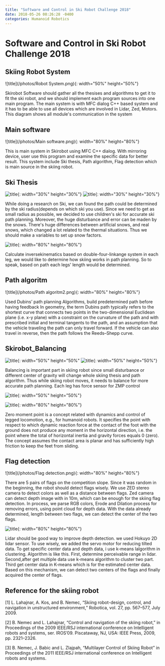 ```yaml
---
title: "Software and Control in Ski Robot Challenge 2018"
date: 2018-05-26 08:26:28 -0400
categories: Humanoid Robotics
---
```


# Software and Control in Ski Robot Challenge 2018
## Skiing Robot System
![title](/photos/Robot System.png){: width="50%" height="50%"}

Skirobot Software should gather all the thesises and algorithms to get it to fit the ski robot, and we should implement each program sources into one main program. The main system is with MFC dialog C++ based system and it has to be able to use all devices which are involved in Lidar, Zed, Motors. This diagram shows all module's communication in the system


## Main software
![title](/photos/Main software.png){: width="80%" height="80%"}

This is main system in Skirobot using MFC C++ dialog. With mirroring device, user use this program and examine the specific data for better result. This system include Ski thesis, Path algorithm, Flag detection which is main source in the skiing robot.


## Ski Thesis
![title](/photos/Skirobot_thesis.png){: width="30%" height="30%"} ![title](/photos/Skirobot_snowthesis.png){: width="30%" height="30%"}

While doing a research on Ski, we can found the path could be determined by the ski radius(depends on which ski you use). Since we need to get as small radius as possible, we decided to use children's ski for accurate ski path planning. Moreover, the huge disturbance and error can be maden by the snows. There's huge differences between artificial snows, and real snows, which changed a lot related to the thermal situations. Thus we should make a variables to set up snow factors.


![title](/photos/ski_inversekinematics.png){: width="80%" height="80%"}

Calculate inversekinematics based on double-four-linkange system in each leg, we would like to determine how skiing works in path planning. So to speak, based on path each legs' length would be determined.


## Path algoritm
![title](/photos/Path algoritm2.png){: width="80%" height="80%"}

Used Dubins’ path planning Algorithms, build predetermined path before having feedback
In geometry, the term Dubins path typically refers to the shortest curve that connects two points in the two-dimensional Euclidean plane (i.e. x-y plane) with a constraint on the curvature of the path and with prescribed initial and terminal tangents to the path, and an assumption that the vehicle traveling the path can only travel forward. If the vehicle can also travel in reverse, then the path follows the Reeds–Shepp curve.


## Skirobot_Balancing
![title](/photos/Skirobot_Loadcell.png){: width="50%" height="50%" ![title](/photos/Skirobot_zmp.png){: width="50%" height="50%"}

Balancing is important part in skiing robot since small disturbance or different center of gravity will change whole skiing thesis and path algorithm. Thus while skiing robot moves, it needs to balance for more accurate path planning. Each leg has force sensor for ZMP control

![title](/photos/Skirobot_pendulum2.png){: width="50%" height="50%"} 

![title](/photos/Skirobot_control.png){: width="80%" height="80%"}

Zero moment point is a concept related with dynamics and control of legged locomotion, e.g., for humanoid robots. It specifies the point with respect to which dynamic reaction force at the contact of the foot with the ground does not produce any moment in the horizontal direction, i.e. the point where the total of horizontal inertia and gravity forces equals 0 (zero). The concept assumes the contact area is planar and has sufficiently high friction to keep the feet from sliding.



## Flag detection
![title](/photos/Flag detection.png){: width="80%" height="80%"}

There are 5 pairs of flags on the competition slope. Since it was random in the beginning, the robot should detect flags wisely. We use ZED stereo camera to detect colors as well as a distance between flags. Zed camera can detect depth image with in 10m, which can be enough for the skiing flag detection. In process, we parse RGB colors, Erode and Dilation process for removing errors, using point cloud for depth data. With the data already determined, length between two flags, we can detect the center of the two flags. 



![title](/photos/Lidar.png){: width="80%" height="80%"}

Lidar should be good way to improve depth detection. we used Hokuyo 2D lidar sensor. To use wisely, we added the servo motor for reducing tilted data. To get specific center data and depth data, i use k-means lalgorithm in clustering. Algorithm is like this. First, determine perceivable range in lidar. Second,after get multiple data use k-means algorithm to cluster two part. Third get center data in K-means which is for the estimated center data. Based on this mechanism, we can detect two centers of the flags and finally acquired the center of flags.


## Reference for the skiing robot

[1] L. Lahajnar, A. Kos, and B. Nemec, “Skiing robot-design, control, and navigation in unstructured environment,” Robotica, vol. 27, pp. 567–577, July 2009.

[2] B. Nemec and L. Lahajnar, “Control and navigation of the skiing robot,” in Proceedings of the 2009 IEEE/RSJ international conference on Intelligent robots and systems, ser. IROS’09. Piscataway, NJ, USA: IEEE Press, 2009, pp. 2321–2326.

[3] B. Nemec, J. Babic and L. Zlajpah, “Multilayer Control of Skiing Robot” in Proceedings of the 2011 IEEE/RSJ international conference on Intelligent robots and systems.


